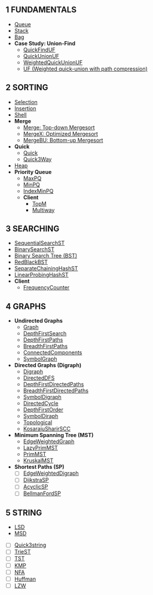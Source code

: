 
## 1 FUNDAMENTALS
  - [Queue](fund/queue.go)
  - [Stack](fund/stack.go)
  - [Bag](fund/bag.go)
  - **Case Study: Union-Find**
    - [QuickFindUF](fund/uf/quick_find_uf.go)
    - [QuickUnionUF](fund/uf/quick_union_uf.go)
    - [WeightedQuickUnionUF](fund/uf/weighted_quick_union_uf.go)
    - [UF (Weighted quick-union with path compression)](fund/uf/uf.go)
## 2 SORTING
  - [Selection](sorting/selection.go)
  - [Insertion](sorting/insertion.go)
  - [Shell](sorting/shell.go)
  - **Merge**
    - [Merge: Top-down Mergesort](sorting/merge.go)
    - [MergeX: Optimized Mergesort](sorting/mergex.go)
    - [MergeBU: Bottom-up Mergesort](sorting/merge_bu.go)
  - **Quick**
    - [Quick](sorting/quick.go)
    - [Quick3Way](sorting/quick_3way.go)
  - [Heap](sorting/heap.go)
  - **Priority Queue**
    - [MaxPQ](sorting/pq/max_pq.go)
    - [MinPQ](sorting/pq/min_pq.go)
    - [IndexMinPQ](sorting/pq/min_index_pq.go)
    - **Client**
      - [TopM](sorting/pq/example_topm_test.go)
      - [Multiway](sorting/pq/example_index_pq_test.go)
## 3 SEARCHING
  - [SequentialSearchST](searching/sequential_search.go)
  - [BinarySearchST](searching/binary_search.go)
  - [Binary Search Tree (BST)](searching/bst.go)
  - [RedBlackBST](searching/red_black_bst.go)
  - [SeparateChainingHashST](searching/separate_chaining_hash_st.go)
  - [LinearProbingHashST](searching/linear_probing_hash_st.go)
  - **Client**
    - [FrequencyCounter](searching/example_frequency_test.go)
## 4 GRAPHS
  - **Undirected Graphs**
    - [Graph](graphs/graph/graph.go)
    - [DepthFirstSearch](graphs/graph/depth_first_search.go)
    - [DepthFirstPaths](graphs/graph/depth_first_paths.go)
    - [BreadthFirstPaths](graphs/graph/breadth_first_paths.go)
    - [ConnectedComponents](graphs/graph/connected_components.go)
    - [SymbolGraph](graphs/graph/symbol_graph.go)
  - **Directed Graphs (Digraph)**
    - [Digraph](graphs/digraph/digraph.go)
    - [DirectedDFS](graphs/digraph/directed_dfs.go)
    - [DepthFirstDirectedPaths](graphs/digraph/depth_first_directed_paths.go)
    - [BreadthFirstDirectedPaths](graphs/digraph/breadth_first_directed_paths.go)
    - [SymbolDigraph](graphs/digraph/symbol_graph.go)
    - [DirectedCycle](graphs/digraph/directed_cycle.go)
    - [DepthFirstOrder](graphs/digraph/depth_first_order.go)
    - [SymbolDiraph](graphs/digraph/symbol_digraph.go)
    - [Topological](graphs/digraph/topological.go)
    - [KosarajuSharirSCC](graphs/digraph/kosaraju_sharir_scc.go)
  - **Minimum Spanning Tree (MST)**
    - [EdgeWeightedGraph](graphs/mst/edge_weighted_graph.go)
    - [LazyPrimMST](graphs/mst/lazy_prim_mst.go)
    - [PrimMST](graphs/mst/prim_mst.go)
    - [KruskalMST](graphs/mst/kruskal_mst.go)
  - **Shortest Paths (SP)**
    - [ ] [EdgeWeightedDigraph](#)
    - [ ] [DijkstraSP](#)
    - [ ] [AcyclicSP](#)
    - [ ] [BellmanFordSP](#)
## 5 STRING
  - [LSD](strings/lsd.go)
  - [MSD](strings/msd.go)
  - [ ] [Quick3string](#)
  - [ ] [TrieST](#)
  - [ ] [TST](#)
  - [ ] [KMP](#)
  - [ ] [NFA](#)
  - [ ] [Huffman](#)
  - [ ] [LZW](#)
